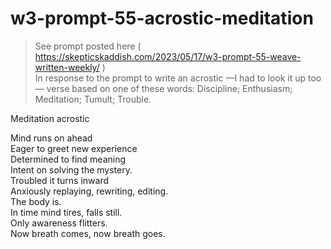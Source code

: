 # w3-prompt-55-acrostic-meditation  
> See prompt posted here ( https://skepticskaddish.com/2023/05/17/w3-prompt-55-weave-written-weekly/ )  
> In response to the prompt to write an acrostic —I had to look it up too— verse based on one of these words: Discipline; Enthusiasm; Meditation; Tumult; Trouble.  

Meditation acrostic  
  
Mind runs on ahead  
Eager to greet new experience  
Determined to find meaning  
Intent on solving the mystery.  
Troubled it turns inward  
Anxiously replaying, rewriting, editing.  
The body is.  
In time mind tires, falls still.  
Only awareness flitters.  
Now breath comes, now breath goes.  
  
  
  
